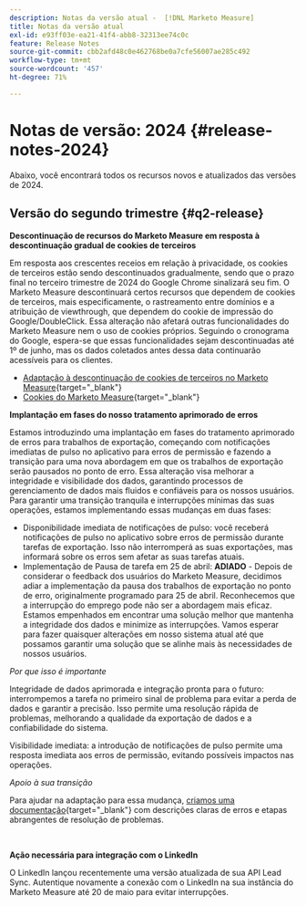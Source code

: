 ```yaml
---
description: Notas da versão atual -  [!DNL Marketo Measure]
title: Notas da versão atual
exl-id: e93ff03e-ea21-41f4-abb8-32313ee74c0c
feature: Release Notes
source-git-commit: cbb2afd48c0e462768be0a7cfe56007ae285c492
workflow-type: tm+mt
source-wordcount: '457'
ht-degree: 71%

---
```


# Notas de versão: 2024 {#release-notes-2024}

Abaixo, você encontrará todos os recursos novos e atualizados das versões de 2024.

## Versão do segundo trimestre {#q2-release}

<p>

**Descontinuação de recursos do Marketo Measure em resposta à descontinuação gradual de cookies de terceiros**

Em resposta aos crescentes receios em relação à privacidade, os cookies de terceiros estão sendo descontinuados gradualmente, sendo que o prazo final no terceiro trimestre de 2024 do Google Chrome sinalizará seu fim. O Marketo Measure descontinuará certos recursos que dependem de cookies de terceiros, mais especificamente, o rastreamento entre domínios e a atribuição de viewthrough, que dependem do cookie de impressão do Google/DoubleClick. Essa alteração não afetará outras funcionalidades do Marketo Measure nem o uso de cookies próprios. Seguindo o cronograma do Google, espera-se que essas funcionalidades sejam descontinuadas até 1º de junho, mas os dados coletados antes dessa data continuarão acessíveis para os clientes.

* [Adaptação à descontinuação de cookies de terceiros no Marketo Measure](https://nation.marketo.com/t5/employee-blogs/adapting-to-third-party-cookie-deprecation-in-marketo-measure/ba-p/345110){target="_blank"}
* [Cookies do Marketo Measure](/help/marketo-measure-tracking/setting-up-tracking/marketo-measure-cookies.md){target="_blank"}

**Implantação em fases do nosso tratamento aprimorado de erros**

Estamos introduzindo uma implantação em fases do tratamento aprimorado de erros para trabalhos de exportação, começando com notificações imediatas de pulso no aplicativo para erros de permissão e fazendo a transição para uma nova abordagem em que os trabalhos de exportação serão pausados no ponto de erro. Essa alteração visa melhorar a integridade e visibilidade dos dados, garantindo processos de gerenciamento de dados mais fluidos e confiáveis para os nossos usuários. Para garantir uma transição tranquila e interrupções mínimas das suas operações, estamos implementando essas mudanças em duas fases:

* Disponibilidade imediata de notificações de pulso: você receberá notificações de pulso no aplicativo sobre erros de permissão durante tarefas de exportação. Isso não interromperá as suas exportações, mas informará sobre os erros sem afetar as suas tarefas atuais.
* Implementação de Pausa de tarefa em 25 de abril: **ADIADO** - Depois de considerar o feedback dos usuários do Marketo Measure, decidimos adiar a implementação da pausa dos trabalhos de exportação no ponto de erro, originalmente programado para 25 de abril. Reconhecemos que a interrupção do emprego pode não ser a abordagem mais eficaz. Estamos empenhados em encontrar uma solução melhor que mantenha a integridade dos dados e minimize as interrupções. Vamos esperar para fazer quaisquer alterações em nosso sistema atual até que possamos garantir uma solução que se alinhe mais às necessidades de nossos usuários.

_Por que isso é importante_

Integridade de dados aprimorada e integração pronta para o futuro: interrompemos a tarefa no primeiro sinal de problema para evitar a perda de dados e garantir a precisão. Isso permite uma resolução rápida de problemas, melhorando a qualidade da exportação de dados e a confiabilidade do sistema.

Visibilidade imediata: a introdução de notificações de pulso permite uma resposta imediata aos erros de permissão, evitando possíveis impactos nas operações.

_Apoio à sua transição_

Para ajudar na adaptação para essa mudança, [criamos uma documentação](/help/configuration-and-setup/getting-started-with-marketo-measure/error-notifications.md){target="_blank"} com descrições claras de erros e etapas abrangentes de resolução de problemas.

<br>

**Ação necessária para integração com o LinkedIn**

O LinkedIn lançou recentemente uma versão atualizada de sua API Lead Sync. Autentique novamente a conexão com o LinkedIn na sua instância do Marketo Measure até 20 de maio para evitar interrupções.

